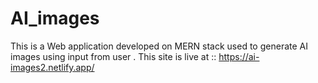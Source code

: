 # AI_images
This is a Web application developed on MERN stack used to generate AI images using input from user .
This site is live at :: https://ai-images2.netlify.app/
